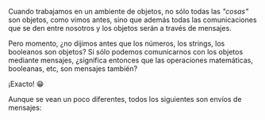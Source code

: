 Cuando trabajamos en un ambiente de objetos, no sólo todas las _"cosas"_ son objetos, como vimos antes, sino que además todas las comunicaciones que se den entre nosotros y los objetos serán a través de mensajes.

Pero momento, ¿no dijimos antes que los números, los strings, los booleanos son objetos? Si sólo podemos comunicarnos con los objetos mediante mensajes, ¿significa entonces que las operaciones matemáticas, booleanas, etc, son mensajes también?

¡Exacto! :grin: 

Aunque se vean un poco diferentes, todos los siguientes son envíos de mensajes: 


